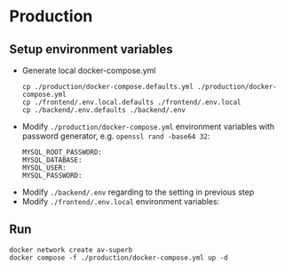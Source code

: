 # Production

## Setup environment variables
- Generate local docker-compose.yml
    ```
    cp ./production/docker-compose.defaults.yml ./production/docker-compose.yml
    cp ./frontend/.env.local.defaults ./frontend/.env.local
    cp ./backend/.env.defaults ./backend/.env
    ```
- Modify ```./production/docker-compose.yml``` environment variables with password generator, e.g. ```openssl rand -base64 32```:
    ```
    MYSQL_ROOT_PASSWORD: 
    MYSQL_DATABASE: 
    MYSQL_USER:
    MYSQL_PASSWORD:
    ```
- Modify ```./backend/.env``` regarding to the setting in previous step
- Modify ```./frontend/.env.local``` environment variables:

## Run
```
docker network create av-superb
docker compose -f ./production/docker-compose.yml up -d
```